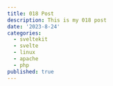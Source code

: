 ```yaml
---
title: 018 Post
description: This is my 018 post
date: '2023-8-24'
categories:
  - sveltekit
  - svelte
  - linux
  - apache
  - php
published: true
---
```


